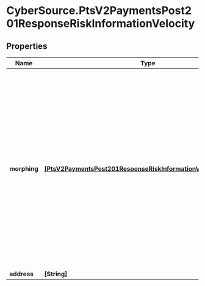 # CyberSource.PtsV2PaymentsPost201ResponseRiskInformationVelocity

## Properties
Name | Type | Description | Notes
------------ | ------------- | ------------- | -------------
**morphing** | [**[PtsV2PaymentsPost201ResponseRiskInformationVelocityMorphing]**](PtsV2PaymentsPost201ResponseRiskInformationVelocityMorphing.md) | List of information codes triggered by the order. These information codes were generated when you created the order and product velocity rules and are returned so that you can associate them with the rules.  For all possible values, see the &#x60;decision_velocity_info&#x60; field description in the _Decision Manager Using the SCMP API Developer Guide_ on the [CyberSource Business Center.](https://ebc2.cybersource.com/ebc2/) Click **Decision Manager** &gt; **Documentation** &gt; **Guides** &gt; _Decision Manager Using the SCMP API Developer Guide_ (PDF link).  | [optional] 
**address** | **[String]** |  | [optional] 


